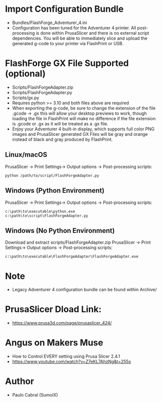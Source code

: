 # Import Configuration Bundle
* Bundles/FlashForge_Adventurer_4.ini
* Configuration has been tuned for the Adventurer 4 printer. All post-processing is done within PrusaSlicer and there is no external script dependencies. You will be able to immediately slice and upload the generated g-code to your printer via FlashPrint or USB.

# FlashForge GX File Supported (optional)
* Scripts/FlashForgeAdapter.zip
* Scripts/FlashForgeAdapter.py
* Scripts/gx.py
* Requires python >= 3.10 and both files above are required
* When exporting the g-code, be sure to change the extension of the file .gcode -> .gx this will allow your desktop previews to work, though loading the file in FlashPrint will make no difference if the file extension is .gcode or .gx as it will be treated as a .gx file.
* Enjoy your Adventurer 4 built-in display, which supports full color PNG images and PrusaSlicer generated GX Files will be gray and orange instead of black and gray produced by FlashPrint.

## Linux/macOS
PrusaSlicer -> Print Settings-> Output options -> Post-processing scripts:
```
python /path/to/script/FlashForgeAdapter.py
```

## Windows (Python Environment)
PrusaSlicer -> Print Settings-> Output options -> Post-processing scripts:
```
c:\path\to\executable\python.exe c:\path\to\script\FlashForgeAdapter.py
```

## Windows (No Python Environment)
Download and extract scripts/FlashForgeAdapter.zip
PrusaSlicer -> Print Settings-> Output options -> Post-processing scripts:
```
c:\path\to\executable\FlashForgeAdapter\FlashForgeAdapter.exe
```

# Note
* Legacy Adventurer 4 configuration bundle can be found within Archive/

# PrusaSlicer Dload Link:
* https://www.prusa3d.com/page/prusaslicer_424/ 

# Angus on Makers Muse
* How to Control EVERY setting using Prusa Slicer 2.4.1
* https://www.youtube.com/watch?v=Z7eKL7AhzNg&t=255s 

# Author
* Paulo Cabral (SumolX)
